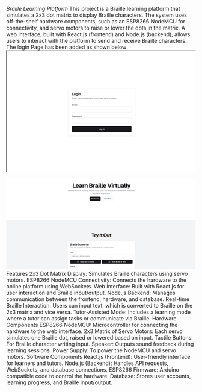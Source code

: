 *Braille Learning Platform*
This project is a Braille learning platform that simulates a 2x3 dot matrix to display Braille characters.
The system uses off-the-shelf hardware components, such as an ESP8266 NodeMCU for connectivity, and servo motors to raise or lower the dots in the matrix. A web interface, built with React.js (frontend) and Node.js (backend), allows users to interact with the platform to send and receive Braille characters.
The login Page has been added as shown below
![img_alt](https://github.com/kelvin169/Braille-Learning-Platform/blob/main/LogIn_Page.png)

![img_alt](https://github.com/kelvin169/Braille-Learning-Platform/blob/main/Braille_Learning.png
)
Features
2x3 Dot Matrix Display: Simulates Braille characters using servo motors.
ESP8266 NodeMCU Connectivity: Connects the hardware to the online platform using WebSockets.
Web Interface: Built with React.js for user interaction and Braille input/output.
Node.js Backend: Manages communication between the frontend, hardware, and database.
Real-time Braille Interaction: Users can input text, which is converted to Braille on the 2x3 matrix and vice versa.
Tutor-Assisted Mode: Includes a learning mode where a tutor can assign tasks or communicate via Braille.
Hardware Components
ESP8266 NodeMCU: Microcontroller for connecting the hardware to the web interface.
2x3 Matrix of Servo Motors: Each servo simulates one Braille dot, raised or lowered based on input.
Tactile Buttons: For Braille character writing input.
Speaker: Outputs sound feedback during learning sessions.
Power Supply: To power the NodeMCU and servo motors.
Software Components
React.js (Frontend): User-friendly interface for learners and tutors.
Node.js (Backend): Handles API requests, WebSockets, and database connections.
ESP8266 Firmware: Arduino-compatible code to control the hardware.
Database: Stores user accounts, learning progress, and Braille input/output.
